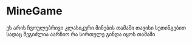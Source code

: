 # MineGame
ეს არის ჩვოულებრივი კლასიკური მინების თამაში თავისი სეთინგებით სადაც შეგიძლია აარჩიო რა სირთულე გინდა იყოს თამაში

